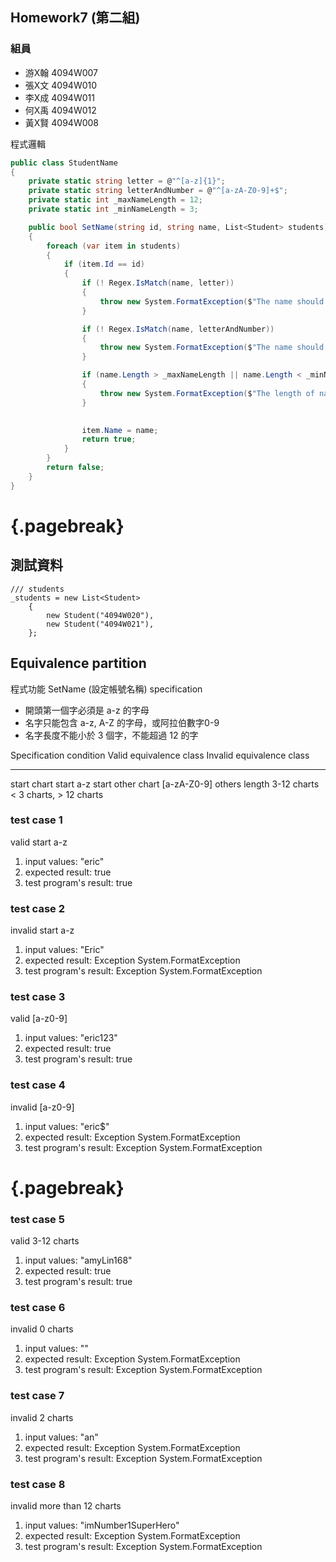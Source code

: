 <link href="https://fonts.googleapis.com/css2?family=Fira+Code&display=swap" rel="stylesheet">
<link href="../static/main.css" rel="stylesheet" />

## Homework7 (第二組)

### 組員

* 游X翰 4094W007
* 張X文 4094W010
* 李X成 4094W011
* 何X禹 4094W012
* 黃X賢 4094W008

程式邏輯

```{.cs .numberLines}
public class StudentName
{
    private static string letter = @"^[a-z]{1}";
    private static string letterAndNumber = @"^[a-zA-Z0-9]+$";
    private static int _maxNameLength = 12;
    private static int _minNameLength = 3;

    public bool SetName(string id, string name, List<Student> students)
    {
        foreach (var item in students)
        {
            if (item.Id == id)
            {
                if (! Regex.IsMatch(name, letter))
                {
                    throw new System.FormatException($"The name should begin with lower case letter");
                }

                if (! Regex.IsMatch(name, letterAndNumber))
                {
                    throw new System.FormatException($"The name should only contain letter and number");
                }

                if (name.Length > _maxNameLength || name.Length < _minNameLength)
                {
                    throw new System.FormatException($"The length of name not greater than {_maxNameLength} and greater than {_minNameLength}");
                }

                
                item.Name = name;
                return true;
            }
        }
        return false;
    }
}
```

# {.pagebreak}

## 測試資料

```{.cs}
/// students
_students = new List<Student>
    {
        new Student("4094W020"),
        new Student("4094W021"),
    };
```

##  Equivalence partition 

程式功能 SetName (設定帳號名稱) specification

* 開頭第一個字必須是 a-z 的字母 
* 名字只能包含 a-z, A-Z 的字母，或阿拉伯數字0-9
* 名字長度不能小於 3 個字，不能超過 12 的字


Specification condition Valid equivalence class Invalid equivalence class
----------------------------- ----------------- -------------------------
 start chart                    start a-z       start other
 chart                          [a-zA-Z0-9]     others
 length                         3-12 charts     < 3 charts, > 12 charts 


### test case 1

valid start a-z

1. input values: "eric"
2. expected result: true
3. test program's result: true

### test case 2

invalid start a-z

1. input values: "Eric"
2. expected result: Exception System.FormatException 
3. test program's result: Exception System.FormatException

### test case 3

valid [a-z0-9]

1. input values: "eric123"
2. expected result: true
3. test program's result: true

### test case 4

invalid [a-z0-9]

1. input values: "eric$"
2. expected result: Exception System.FormatException
3. test program's result: Exception System.FormatException 

# {.pagebreak}

### test case 5 

valid 3-12 charts

1. input values: "amyLin168"
2. expected result: true
3. test program's result: true

### test case 6 

invalid 0 charts

1. input values: ""
2. expected result: Exception System.FormatException 
3. test program's result: Exception System.FormatException 

### test case 7 

invalid 2 charts

1. input values: "an"
2. expected result: Exception System.FormatException 
3. test program's result: Exception System.FormatException 

### test case 8 

invalid more than 12 charts

1. input values: "imNumber1SuperHero"
2. expected result: Exception System.FormatException 
3. test program's result: Exception System.FormatException 
